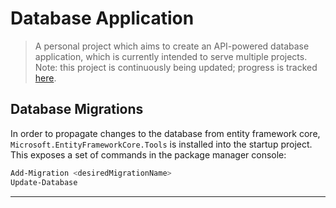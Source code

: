 # Database Application
<!-- ![Build](https://github.com/soca-git/stocks-api/actions/workflows/build.yml/badge.svg)
![Tests](https://github.com/soca-git/stocks-api/actions/workflows/dotnet.yml/badge.svg) -->

> A personal project which aims to create an API-powered database application, which is currently intended to serve multiple projects.  
> Note: this project is continuously being updated; progress is tracked [here](https://github.com/users/soca-git/projects/1/views/1).


## Database Migrations
In order to propagate changes to the database from entity framework core, ```Microsoft.EntityFrameworkCore.Tools``` is installed into the startup project.
This exposes a set of commands in the package manager console:
```ps1
Add-Migration <desiredMigrationName>
Update-Database
```

---
